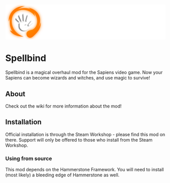 ![](assets/wide.png)
# Spellbind
Spellbind is a magical overhaul mod for the Sapiens video game. Now your Sapiens can become wizards and witches, and use magic to survive!

## About
Check out the wiki for more information about the mod!

## Installation
Official installation is through the Steam Workshop - please find this mod on there. Support will only be offered to those who install from the Steam Workshop.

### Using from source
This mod depends on the Hammerstone Framework. You will need to install (most likely) a bleeding edge of Hammerstone as well.
